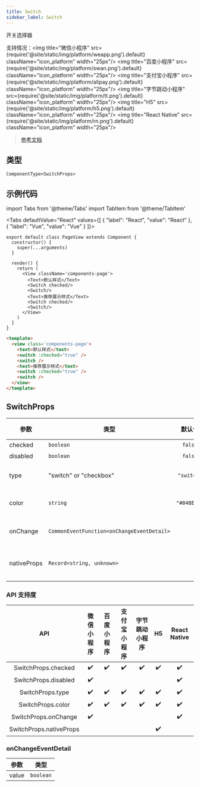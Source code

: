 ```yaml
---
title: Switch
sidebar_label: Switch
---
```


开关选择器

支持情况：<img title="微信小程序" src={require('@site/static/img/platform/weapp.png').default} className="icon_platform" width="25px"/> <img title="百度小程序" src={require('@site/static/img/platform/swan.png').default} className="icon_platform" width="25px"/> <img title="支付宝小程序" src={require('@site/static/img/platform/alipay.png').default} className="icon_platform" width="25px"/> <img title="字节跳动小程序" src={require('@site/static/img/platform/tt.png').default} className="icon_platform" width="25px"/> <img title="H5" src={require('@site/static/img/platform/h5.png').default} className="icon_platform" width="25px"/> <img title="React Native" src={require('@site/static/img/platform/rn.png').default} className="icon_platform" width="25px"/>

> [参考文档](https://developers.weixin.qq.com/miniprogram/dev/component/switch.html)

## 类型

```tsx
ComponentType<SwitchProps>
```

## 示例代码

import Tabs from '@theme/Tabs'
import TabItem from '@theme/TabItem'

<Tabs
  defaultValue="React"
  values={[
  {
    "label": "React",
    "value": "React"
  },
  {
    "label": "Vue",
    "value": "Vue"
  }
]}>
<TabItem value="React">

```tsx
export default class PageView extends Component {
  constructor() {
    super(...arguments)
  }

  render() {
    return (
      <View className='components-page'>
        <Text>默认样式</Text>
        <Switch checked/>
        <Switch/>
        <Text>推荐展示样式</Text>
        <Switch checked/>
        <Switch/>
      </View>
    )
  }
}
```
</TabItem>
<TabItem value="Vue">

```html
<template>
  <view class='components-page'>
    <text>默认样式</text>
    <switch :checked="true" />
    <switch />
    <text>推荐展示样式</text>
    <switch :checked="true" />
    <switch />
  </view>
</template>
```
</TabItem>
</Tabs>

## SwitchProps

| 参数 | 类型 | 默认值 | 必填 | 说明 |
| --- | --- | :---: | :---: | --- |
| checked | `boolean` | `false` | 否 | 是否选中 |
| disabled | `boolean` | `false` | 否 | 是否禁用 |
| type | "switch" or "checkbox" | `"switch"` | 否 | 样式，有效值：switch, checkbox |
| color | `string` | `"#04BE02"` | 否 | switch 的颜色，同 css 的 color |
| onChange | `CommonEventFunction<onChangeEventDetail>` |  | 否 | checked 改变时触发 change 事件 |
| nativeProps | `Record<string, unknown>` |  | 否 | 用于透传 `WebComponents` 上的属性到内部 H5 标签上 |

### API 支持度

| API | 微信小程序 | 百度小程序 | 支付宝小程序 | 字节跳动小程序 | H5 | React Native |
| :---: | :---: | :---: | :---: | :---: | :---: | :---: |
| SwitchProps.checked | ✔️ | ✔️ | ✔️ | ✔️ | ✔️ | ✔️ |
| SwitchProps.disabled | ✔️ |  |  |  |  | ✔️ |
| SwitchProps.type | ✔️ | ✔️ | ✔️ | ✔️ | ✔️ | ✔️ |
| SwitchProps.color | ✔️ | ✔️ | ✔️ | ✔️ | ✔️ | ✔️ |
| SwitchProps.onChange | ✔️ |  |  |  |  | ✔️ |
| SwitchProps.nativeProps |  |  |  |  | ✔️ |  |

### onChangeEventDetail

| 参数 | 类型 |
| --- | --- |
| value | `boolean` |
